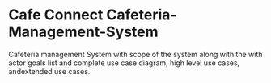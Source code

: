 # Cafe Connect Cafeteria-Management-System
Cafeteria management System with scope of the system along with the with actor goals list and complete use case diagram, high level use cases, andextended use cases.
